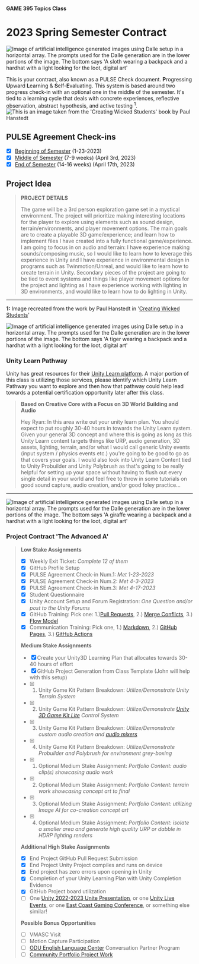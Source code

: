 #### GAME 395 Topics Class

# 2023 Spring Semester Contract

<Image>
<a name="Dalle GenerationSloth"></a>
<img src="Images\SlothLoot-01.png" alt="Image of artificial intelligence generated images using Dalle setup in a horizontal array. The prompts used for the Dalle generation are in the lower portions of the image. The bottom says 'A sloth wearing a backpack and a hardhat with a light looking for the loot, digital art'" title="PulseHeader" class="centerheader"/>
</Image>

This is your contract, also known as a PULSE Check document. **P**rogressing **U**pward **L**earning & **S**elf-**E**valuating. This system is based around two progress check-in with an optional one in the middle of the semester. It's tied to a learning cycle that deals with concrete experiences, reflective observation, abstract hypothesis, and active testing <sup>1</sup>.
<br>
<Image>
<a name="Learning_Cycle"></a>
<img src="Images\learningCycle.png" alt="This is an image taken from the 'Creating Wicked Students' book by Paul Hanstedt" title="Learning Cycle" class="centersml"/>
</Image>

## PULSE Agreement Check-ins

- [x] [Beginning of Semester](https://outlook.office.com/bookwithme/user/a264cdcc1bda4ce4884e4b052b89bdc3@odu.edu/meetingtype/2CcvByaFsUKqSfx7ddWzQg2?anonymous) (1-23-2023)
- [x] [Middle of Semester](https://outlook.office.com/bookwithme/user/a264cdcc1bda4ce4884e4b052b89bdc3@odu.edu/meetingtype/rCmLINcNl0aohXVYtBHLeA2?anonymous) (7-9 weeks) (April 3rd, 2023)
- [x] [End of Semester](https://outlook.office.com/bookwithme/user/a264cdcc1bda4ce4884e4b052b89bdc3@odu.edu/meetingtype/BlmvMIg9Ok-O9LuKH-N9Tw2?anonymous) (14-16 weeks) (April 17th, 2023)

## Project Idea

>**PROJECT DETAILS**
>
>The game will be a 3rd person exploration game set in a mystical environment. The project will  prioritize making interesting locations for the player to explore using elements such as sound design, terrain/environments, and player movement options. The main goals are to create a playable 3D game/experience; and learn how to implement files I have created into a fully functional game/experience. I am going to focus in on audio and terrain: I have experience making sounds/composing music, so I would like to learn how to leverage this experience in Unity and I have experience in environmental design in programs such as Twinmotion/Unreal, and would like to learn how to create terrain in Unity. Secondary pieces of the project are going to be tied to event systems and things like player movement options for the project and lighting as I have experience working with lighting in 3D environments, and would like to learn how to do lighting in Unity.  

***
**1:** Image recreated from the work by Paul Hanstedt in '[Creating Wicked Students](https://www.amazon.com/Creating-Wicked-Students-Designing-Courses/dp/1620366975)'

<div style="page-break-after: always;"></div>

<Image>
<a name="Dalle GenerationTiger"></a>
<img src="Images\TigerLoot-01.png" alt="Image of artificial intelligence generated images using Dalle setup in a horizontal array. The prompts used for the Dalle generation are in the lower portions of the image. The bottom says 'A tiger wearing a backpack and a hardhat with a light looking for the loot, digital art'" title="CertificationHeader" class="centerheader"/>
</Image>

### Unity Learn Pathway

Unity has great resources for their [Unity Learn platform](https://learn.unity.com/). A major portion of this class is utilizing those services, please identify which Unity Learn Pathway you want to explore and then how that pathway could help lead towards a potential certification opportunity later after this class.

>**Based on Creative Core with a Focus on 3D World Building and Audio**
>
> Hey Ryan: In this area write out your unity learn plan. You should expect to put roughly 30-40 hours in towards the Unity Learn system. Given your general 3D concept and where this is going as long as this Unity Learn content targets things like URP, audio generation, 3D assets, lighting, terrain, and/or what I would call generic Unity events (input system / physics events etc.) you're going to be good to go as that covers your goals. I would also look into Unity Learn Content tied to Unity Probuilder and Unity Polybrush as that's going to be really helpful for setting up your space without having to flush out every single detail in your world and feel free to throw in some tutorials on good sound capture, audio creation, and/or good foley practice...
>

***
<div style="page-break-after: always;"></div>

<Image>
<a name="Dalle GenerationGiraffe"></a>
<img src="Images\GiraffeLoot-01.png" alt="Image of artificial intelligence generated images using Dalle setup in a horizontal array. The prompts used for the Dalle generation are in the lower portions of the image. The bottom says 'A giraffe wearing a backpack and a hardhat with a light looking for the loot, digital art'" title="PulseGradeAHeader" class="centerheader"/>
</Image>

### Project Contract 'The Advanced A'

>**Low Stake Assignments**
>
>- [x] Weekly Exit Ticket: *Complete 12 of them*
>- [x] GitHub Profile Setup
>- [x] PULSE Agreement Check-in Num.1: *Met 1-23-2023*
>- [x] PULSE Agreement Check-in Num.2: *Met 4-3-2023*
>- [x] PULSE Agreement Check-in Num.3: *Met 4-17-2023*
>- [x] Student Questionnaire
>- [x] Unity Account Setup and Forum Registration: *One Question and/or post to the Unity Forums*
>- [x] GitHub Training: Pick one: 1.)[Pull Requests](https://docs.github.com/en/pull-requests/collaborating-with-pull-requests/proposing-changes-to-your-work-with-pull-requests/about-pull-requests), 2.) [Merge Conflicts](https://docs.github.com/en/pull-requests/collaborating-with-pull-requests/addressing-merge-conflicts), 3.) [Flow Model](https://docs.github.com/en/get-started/quickstart/github-flow)
>- [x] Communication Training: Pick one, 1.) [Markdown](https://www.markdownguide.org/), 2.) [GitHub Pages](https://pages.github.com/), 3.) [GitHub Actions](https://github.com/features/actions)
>
>**Medium Stake Assignments**
>
>- [x] Create your Unity3D Learning Plan that allocates towards 30-40 hours of effort
>- [x] GitHub Project Generation from Class Template (John will help with this setup)
>- [x] 1. Unity Game Kit Pattern Breakdown: *Utilize/Demonstrate Unity Terrain System*
>- [x] 2. Unity Game Kit Pattern Breakdown: *Utilize/Demonstrate [Unity 3D Game Kit Lite](https://learn.unity.com/project/3d-game-kit-lite) Control System*
>- [x] 3. Unity Game Kit Pattern Breakdown: *Utilize/Demonstrate custom audio creation and [audio mixers](https://learn.unity.com/project/beginning-audio-in-unity)*
>- [x] 4. Unity Game Kit Pattern Breakdown: *Utilize/Demonstrate Probuilder and Polybrush for environment grey-boxing*
>- [x] 1. Optional Medium Stake Assignment: *Portfolio Content: audio clip(s) showcasing audio work*
>- [x] 2. Optional Medium Stake Assignment: *Portfolio Content: terrain work showcasing concept art to final*
>- [x] 3. Optional Medium Stake Assignment: *Portfolio Content: utilizing Image AI for co-creation concept art*
>- [x] 4. Optional Medium Stake Assignment: *Portfolio Content: isolate a smaller area and generate high quality URP or dabble in HDRP lighting renders*
>
>**Additional High Stake Assignments**
>
>- [x] End Project GitHub Pull Request Submission
>- [x] End Project Unity Project compiles and runs on device
>- [x] End project has zero errors upon opening in Unity
>- [x] Completion of your Unity Learning Plan with Unity Completion Evidence
>- [x] GitHub Project board utilization
>- [ ] One [Unity 2022-2023 Unite Presentation](https://unity.com/events/unite), or one [Unity Live Events](https://unity.com/events-hub), or one [East Coast Gaming Conference](https://ecgconf.com/), or something else similar!
>
>**Possible Bonus Opportunities**
>
>- [ ] VMASC Visit
>- [ ] Motion Capture Participation
>- [ ] [ODU English Language Center](https://ww1.odu.edu/elc) Conversation Partner Program
>- [ ] [Community Portfolio Project Work](https://forms.gle/oD4pYeyaLjVYmq2U9)
